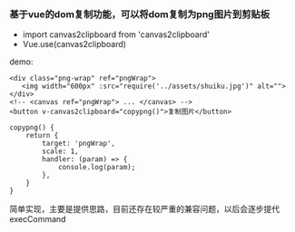 ### 基于vue的dom复制功能，可以将dom复制为png图片到剪贴板
+ import canvas2clipboard from 'canvas2clipboard'
+ Vue.use(canvas2clipboard)

demo:
```
<div class="png-wrap" ref="pngWrap">
   <img width="600px" :src="require('../assets/shuiku.jpg')" alt="">
</div>
<!-- <canvas ref="pngWrap"> ... </canvas> -->
<button v-canvas2clipboard="copypng()">复制图片</button>

copypng() {
    return {
        target: 'pngWrap',
        scale: 1,
        handler: (param) => {
            console.log(param);
        },
    }
}
```

简单实现，主要是提供思路，目前还存在较严重的兼容问题，以后会逐步提代execCommand